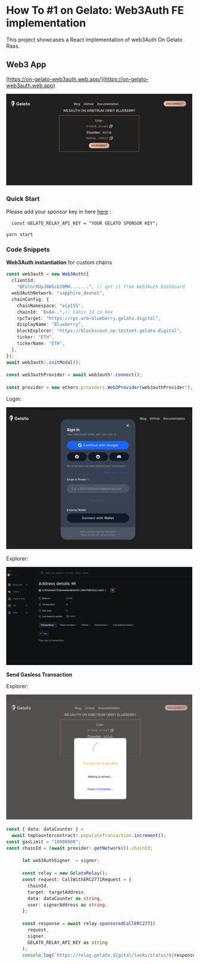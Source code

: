 # How To #1 on Gelato: Web3Auth FE implementation

This project showcases a React implementation of web3Auth On Gelato Raas.

## Web3 App

[https://on-gelato-web3auth.web.app/](https://on-gelato-web3auth.web.app)

 <img src="docs/ui.png" width="500"/>

### Quick Start

Please add your sponsor key in here [here](/src/components/App/index.tsx#32) :

```
  const GELATO_RELAY_API_KEY = "YOUR GELATO SPONSOR KEY";
```

```
yarn start
```

### Code Snippets

**Web3Auth instantiation** for custom chains

```typescript
const web3auth = new Web3Auth({
  clientId:
    "BFolnrXUpJ8WScbI0MH.......", // get it from Web3Auth Dashboard
  web3AuthNetwork: "sapphire_devnet",
  chainConfig: {
    chainNamespace: "eip155", 
    chainId: "0xA4..",// Cahin Id in hex
    rpcTarget: "https://rpc.arb-blueberry.gelato.digital",
    displayName: "Blueberry",
    blockExplorer: "https://blockscout.op-testnet.gelato.digital",
    ticker: "ETH",
    tickerName: "ETH",
  },
});
await web3auth!.initModal();

const web3authProvider = await web3auth!.connect();

const provider = new ethers.providers.Web3Provider(web3authProvider!);
```
Login:

 <img src="docs/login.png" width="500"/>

Explorer:

 <img src="docs/explorer.png" width="500"/>



**Send Gasless Transaction**

Explorer:

 <img src="docs/relay.png" width="500"/>

```typescript
const { data: dataCounter } =
  await tmpCountercontract!.populateTransaction.increment();
const gasLimit = "10000000";
const chainId = (await provider!.getNetwork()).chainId;
   
      let web3AuthSigner  = signer;
   
      const relay = new GelatoRelay();
      const request: CallWithERC2771Request = {
        chainId,
        target: targetAddress,
        data: dataCounter as string,
        user: signerAddress as string,
      };
  
      const response = await relay.sponsoredCallERC2771(
        request,
        signer,
        GELATO_RELAY_API_KEY as string
      );
      console.log(`https://relay.gelato.digital/tasks/status/${response.taskId}`);
     
```
